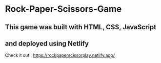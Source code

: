 # Rock-Paper-Scissors-Game
## This game was built with HTML, CSS, JavaScript 
## and deployed using Netlify 

Check it out : https://rockpaperscissorplay.netlify.app/
